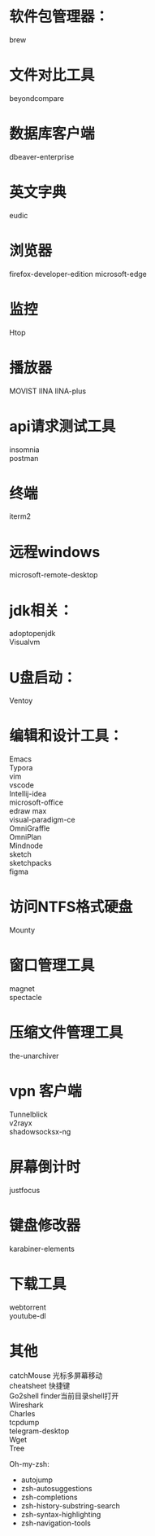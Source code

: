 # 软件包管理器：
brew

# 文件对比工具
beyondcompare

# 数据库客户端
dbeaver-enterprise         

# 英文字典
eudic                           
  

# 浏览器
firefox-developer-edition
microsoft-edge

# 监控
Htop

# 播放器
MOVIST
IINA
IINA-plus

# api请求测试工具
insomnia                        
postman


# 终端
iterm2                          

# 远程windows
microsoft-remote-desktop

# jdk相关：
adoptopenjdk  
Visualvm


# U盘启动：
Ventoy

# 编辑和设计工具：
Emacs  
Typora  
vim  
vscode  
Intellij-idea  
microsoft-office    
edraw max  
visual-paradigm-ce    
OmniGraffle  
OmniPlan  
Mindnode   
sketch   
sketchpacks  
figma  

# 访问NTFS格式硬盘
Mounty

# 窗口管理工具
magnet  
spectacle

# 压缩文件管理工具
the-unarchiver

# vpn 客户端
Tunnelblick  
v2rayx  
shadowsocksx-ng  

# 屏幕倒计时
justfocus

# 键盘修改器
karabiner-elements

# 下载工具
webtorrent  
youtube-dl 

# 其他  
catchMouse 光标多屏幕移动  
cheatsheet 快捷键  
Go2shell  finder当前目录shell打开  
Wireshark  
Charles   
tcpdump  
telegram-desktop  
Wget  
Tree  
 
 
Oh-my-zsh:  
-  autojump
-  zsh-autosuggestions
-  zsh-completions
-  zsh-history-substring-search
-  zsh-syntax-highlighting
-  zsh-navigation-tools
